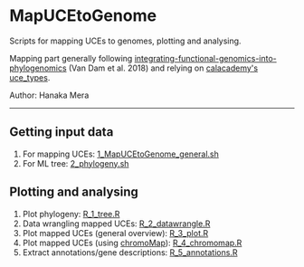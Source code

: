 # MapUCEtoGenome

Scripts for mapping UCEs to genomes, plotting and analysing.

Mapping part generally following 
[integrating-functional-genomics-into-phylogenomics](https://github.com/matthewhvandam/integrating-functional-genomics-into-phylogenomics) (Van Dam et al. 2018)
and relying on  [calacademy's uce_types](https://github.com/calacademy-research/ccgutils/tree/master/uce_types).

Author: Hanaka Mera

---

## Getting input data

1. For mapping UCEs: [1_MapUCEtoGenome_general.sh](https://github.com/mhanaka/MapUCEtoGenome/blob/main/1_MapUCEtoGenome_general.sh)
2. For ML tree: [2_phylogeny.sh](https://github.com/mhanaka/MapUCEtoGenome/blob/main/2_phylogeny.sh)

## Plotting and analysing

1. Plot phylogeny: [R_1_tree.R](https://github.com/mhanaka/MapUCEtoGenome/blob/main/R_1_tree.R)
2. Data wrangling mapped UCEs: [R_2_datawrangle.R](https://github.com/mhanaka/MapUCEtoGenome/blob/main/R_2_datawrangle.R)
3. Plot mapped UCEs (general overview): [R_3_plot.R](https://github.com/mhanaka/MapUCEtoGenome/blob/main/R_3_plot.R)
4. Plot mapped UCEs (using [chromoMap](https://lakshay-anand.github.io/chromoMap/docs.html)): [R_4_chromomap.R](https://github.com/mhanaka/MapUCEtoGenome/blob/main/R_4_chromomap.R)
5. Extract annotations/gene descriptions: [R_5_annotations.R](https://github.com/mhanaka/MapUCEtoGenome/blob/main/R_5_annotations.R)

